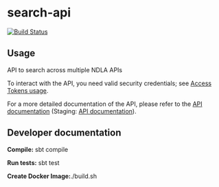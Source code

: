 # search-api
[![Build Status](https://travis-ci.org/NDLANO/search-api.svg?branch=master)](https://travis-ci.org/NDLANO/search-api)

## Usage

API to search across multiple NDLA APIs


To interact with the API, you need valid security credentials; see [Access Tokens usage](https://github.com/NDLANO/auth/blob/master/README.md).

For a more detailed documentation of the API, please refer to the [API documentation](https://api.ndla.no) (Staging: [API documentation](https://staging.api.ndla.no)).


## Developer documentation

**Compile:** sbt compile

**Run tests:** sbt test

**Create Docker Image:**./build.sh